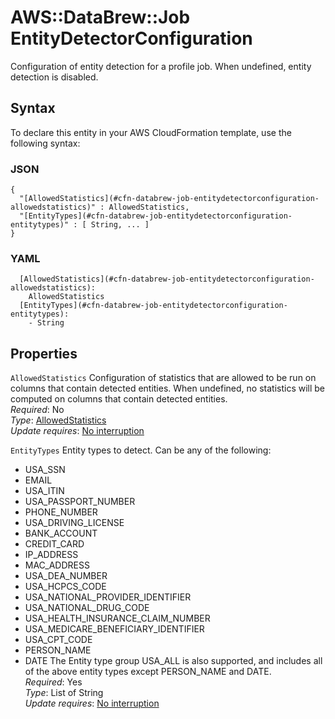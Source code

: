 # AWS::DataBrew::Job EntityDetectorConfiguration<a name="aws-properties-databrew-job-entitydetectorconfiguration"></a>

Configuration of entity detection for a profile job\. When undefined, entity detection is disabled\.

## Syntax<a name="aws-properties-databrew-job-entitydetectorconfiguration-syntax"></a>

To declare this entity in your AWS CloudFormation template, use the following syntax:

### JSON<a name="aws-properties-databrew-job-entitydetectorconfiguration-syntax.json"></a>

```
{
  "[AllowedStatistics](#cfn-databrew-job-entitydetectorconfiguration-allowedstatistics)" : AllowedStatistics,
  "[EntityTypes](#cfn-databrew-job-entitydetectorconfiguration-entitytypes)" : [ String, ... ]
}
```

### YAML<a name="aws-properties-databrew-job-entitydetectorconfiguration-syntax.yaml"></a>

```
  [AllowedStatistics](#cfn-databrew-job-entitydetectorconfiguration-allowedstatistics): 
    AllowedStatistics
  [EntityTypes](#cfn-databrew-job-entitydetectorconfiguration-entitytypes): 
    - String
```

## Properties<a name="aws-properties-databrew-job-entitydetectorconfiguration-properties"></a>

`AllowedStatistics`  <a name="cfn-databrew-job-entitydetectorconfiguration-allowedstatistics"></a>
Configuration of statistics that are allowed to be run on columns that contain detected entities\. When undefined, no statistics will be computed on columns that contain detected entities\.  
*Required*: No  
*Type*: [AllowedStatistics](aws-properties-databrew-job-allowedstatistics.md)  
*Update requires*: [No interruption](https://docs.aws.amazon.com/AWSCloudFormation/latest/UserGuide/using-cfn-updating-stacks-update-behaviors.html#update-no-interrupt)

`EntityTypes`  <a name="cfn-databrew-job-entitydetectorconfiguration-entitytypes"></a>
Entity types to detect\. Can be any of the following:  
+ USA\_SSN
+ EMAIL
+ USA\_ITIN
+ USA\_PASSPORT\_NUMBER
+ PHONE\_NUMBER
+ USA\_DRIVING\_LICENSE
+ BANK\_ACCOUNT
+ CREDIT\_CARD
+ IP\_ADDRESS
+ MAC\_ADDRESS
+ USA\_DEA\_NUMBER
+ USA\_HCPCS\_CODE
+ USA\_NATIONAL\_PROVIDER\_IDENTIFIER
+ USA\_NATIONAL\_DRUG\_CODE
+ USA\_HEALTH\_INSURANCE\_CLAIM\_NUMBER
+ USA\_MEDICARE\_BENEFICIARY\_IDENTIFIER
+ USA\_CPT\_CODE
+ PERSON\_NAME
+ DATE
The Entity type group USA\_ALL is also supported, and includes all of the above entity types except PERSON\_NAME and DATE\.  
*Required*: Yes  
*Type*: List of String  
*Update requires*: [No interruption](https://docs.aws.amazon.com/AWSCloudFormation/latest/UserGuide/using-cfn-updating-stacks-update-behaviors.html#update-no-interrupt)